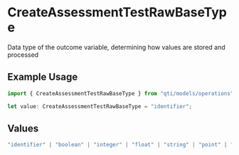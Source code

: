 # CreateAssessmentTestRawBaseType

Data type of the outcome variable, determining how values are stored and processed

## Example Usage

```typescript
import { CreateAssessmentTestRawBaseType } from "qti/models/operations";

let value: CreateAssessmentTestRawBaseType = "identifier";
```

## Values

```typescript
"identifier" | "boolean" | "integer" | "float" | "string" | "point" | "pair" | "directedPair" | "duration" | "file" | "uri"
```